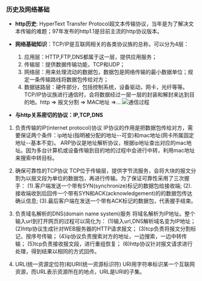 ### 历史及网络基础
- **http历史**: HyperText Transfer Protocol超文本传输协议，当年是为了解决文本传输的难题；97年发布的http1.1是目前主流的http协议版本。
- **网络基础知识**：TCP/IP是互联网相关的各类协议族的总称，可以分为4层：
	1. 应用层：HTTP,FTP,DNS都属于这一层，提供应用服务；
	2. 传输层：提供数据传输功能，TCP和UDP；
	3. 网络层：用来处理流动的数据包，数据包是网络传输的最小数据单位；规定一条传输路线将数据包传给对方；
	4. 数据链路层：硬件部分，包括控制系统，设备驱动，网卡，光纤等等。
TCP/IP协议族进行通信时，会将数据经过一层一层的封装和解封来达到目的地。http => 报文分割 => MAC地址 =>...
![通信过程](http://wx2.sinaimg.cn/mw690/0060lm7Tly1fr1fig4qjaj30po0n2qb5.jpg)

- **与http关系密切的协议：IP,TCP,DNS**

1. 负责传输的IP(internet protocol)协议
IP协议的作用是把数据包传给对方，需要保证两个条件：ip地址(指明被分配的地址--可变)和mac地址(网卡所属固定地址--基本不变)。
ARP协议是地址解析协议，根据ip地址查出对应的mac地址。因为多台计算机或设备传输到目的地的过程中会进行中转，利用mac地址来搜索中转目标。 

2. 确保可靠性的TCP协议
TCP位于传输层，提供字节流服务，会将大块的报文分割为以报文段为单位的数据包，再进行传输。为了保证可靠性采用了三次握手：
(1).客户端发送一个带有SYN(synchronize)标记的数据包给接收端;
(2).接收端收到后回传一个带有SYN和ACK(acknowledgement)的的数据包传达确认信息;
(3).最后客户端在发送一个带有ACK标记的数据包，代表握手结束。

3. 负责域名解析的DNS(domain name system)服务
将域名解析为IP地址。整个输入url到打开网页的过程可以简化为：
(1)输入url,DNS解析域名变为IP地址；
(2)http协议生成针对WEB服务器的HTTP请求报文；
(3)tcp负责将报文分割标记，按序号传输；
(4)ip协议负责搜索对方的地址，一边搜索，一边中转传输；
(5)tcp负责接收报文段，进行重组恢复；
(6)http协议针对报文请求进行处理，得到结果以相同的方式回传。

4. URL(统一资源定位符)和URI(统一资源标识符)
URI用字符串标识某一个互联网资源，而URL表示资源所在的地点，URL是URI的子集。
